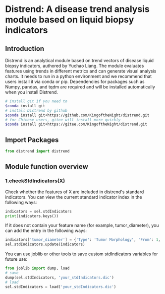 # Distrend: A disease trend analysis module based on liquid biopsy indicators
## Introduction
Distrend is an analytical module based on trend vectors of disease liquid biopsy indicators, authored by Yuchao Liang. The module evaluates features using trends in different metrics and can generate visual analysis charts. It needs to run in a python environment and we recommend that users install it via conda or pip. Dependencies for packages such as Numpy, pandas, and tqdm are required and will be installed automatically when you install Distrend.
```bash
# install git if you need to
$conda install git
# install Distrend by github
$conda install git+https://github.com/KingoftheNight/distrend.git
# for Chinese users, gitee will install more quickly
$conda install git+https://gitee.com/KingoftheNight/distrend.git
```
## Import Packages
```python
from distrend import distrend
```
## Module function overview
### 1.checkStdIndicators(X)
Check whether the features of X are included in distrend's standard indicators. You can view the current standard indicator index in the following ways:
```python
indicators = sel.stdIndicators
print(indicators.keys())
```
If it does not contain your feature name (for example, tumor_diameter), you can add the entry in the following ways:
```python
indicators['tumor_diameter'] = {'Type': 'Tumor Morphology', 'From': 1, 'To': 5, 'Unit': 'cm'}
sel.stdIndicators.update(indicators)
```
You can use joblib or other tools to save custom stdIndicators variables for future use:
```python
from joblib import dump, load
# save
dump(sel.stdIndicators, 'your_stdIndicators.dic')
# load
sel.stdIndicators = load('your_stdIndicators.dic')
```
